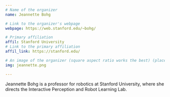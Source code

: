 ```yaml
---
# Name of the organizer
name: Jeannette Bohg

# Link to the organizer's webpage
webpage: https://web.stanford.edu/~bohg/

# Primary affiliation
affil: Stanford University
# Link to the primary affiliation
affil_link: https://stanford.edu/

# An image of the organizer (square aspect ratio works the best) (place in the `assets/img/organizers` directory)
img: jeannette.png

---
```


Jeannette Bohg is a professor for robotics at Stanford University, where she directs the Interactive Perception and Robot Learning Lab.
